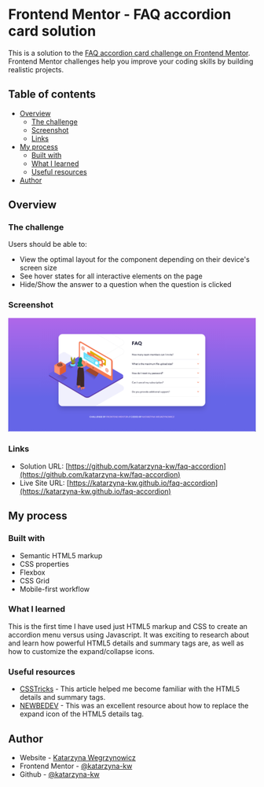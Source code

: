 # Frontend Mentor - FAQ accordion card solution

This is a solution to the [FAQ accordion card challenge on Frontend Mentor](https://www.frontendmentor.io/challenges/faq-accordion-card-XlyjD0Oam). Frontend Mentor challenges help you improve your coding skills by building realistic projects. 

## Table of contents

- [Overview](#overview)
  - [The challenge](#the-challenge)
  - [Screenshot](#screenshot)
  - [Links](#links)
- [My process](#my-process)
  - [Built with](#built-with)
  - [What I learned](#what-i-learned)
  - [Useful resources](#useful-resources)
- [Author](#author)


## Overview

### The challenge

Users should be able to:

- View the optimal layout for the component depending on their device's screen size
- See hover states for all interactive elements on the page
- Hide/Show the answer to a question when the question is clicked

### Screenshot

![](./images/Screenshot.png)


### Links

- Solution URL: [https://github.com/katarzyna-kw/faq-accordion](https://github.com/katarzyna-kw/faq-accordion)
- Live Site URL: [https://katarzyna-kw.github.io/faq-accordion](https://katarzyna-kw.github.io/faq-accordion)

## My process

### Built with

- Semantic HTML5 markup
- CSS properties
- Flexbox
- CSS Grid
- Mobile-first workflow

### What I learned

This is the first time I have used just HTML5 markup and CSS to create an accordion menu versus using Javascript. It was exciting to research about and learn how powerful HTML5 details and summary tags are, as well as how to customize the expand/collapse icons.

### Useful resources

- [CSSTricks](https://css-tricks.com/two-issues-styling-the-details-element-and-how-to-solve-them/) - This article helped me become familiar with the HTML5 details and summary tags.
- [NEWBEDEV](https://newbedev.com/replace-the-expand-icon-of-html5-details-tag) - This was an excellent resource about how to replace the expand icon of the HTML5 details tag.

## Author

- Website - [Katarzyna Wegrzynowicz](https://katarzyna-kw.github.io/portfolio-website/)
- Frontend Mentor - [@katarzyna-kw](https://www.frontendmentor.io/profile/katarzyna-kw)
- Github - [@katarzyna-kw](https://github.com/katarzyna-kw)